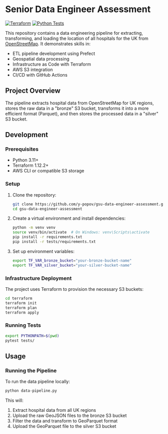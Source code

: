 # Senior Data Engineer Assessment

[![Terraform](https://github.com/y-popov/gsu-data-engineer-assessment/actions/workflows/terraform.yml/badge.svg)](https://github.com/y-popov/gsu-data-engineer-assessment/actions/workflows/terraform.yml)
[![Python Tests](https://github.com/y-popov/gsu-data-engineer-assessment/actions/workflows/python-tests.yml/badge.svg)](https://github.com/y-popov/gsu-data-engineer-assessment/actions/workflows/python-tests.yml)

This repository contains a data engineering pipeline for extracting, transforming, and loading the location of all hospitals for the UK from [OpenStreetMap](https://www.openstreetmap.org/). It demonstrates skills in:

- ETL pipeline development using Prefect
- Geospatial data processing
- Infrastructure as Code with Terraform
- AWS S3 integration
- CI/CD with GitHub Actions

## Project Overview

The pipeline extracts hospital data from OpenStreetMap for UK regions, stores the raw data in a "bronze" S3 bucket, transforms it into a more efficient format (Parquet), and then stores the processed data in a "silver" S3 bucket.

## Development

### Prerequisites

- Python 3.11+
- Terraform 1.12.2+
- AWS CLI or compatible S3 storage

### Setup

1. Clone the repository:
   ```bash
   git clone https://github.com/y-popov/gsu-data-engineer-assessment.git
   cd gsu-data-engineer-assessment
   ```

2. Create a virtual environment and install dependencies:
   ```bash
   python -m venv venv
   source venv/bin/activate  # On Windows: venv\Scripts\activate
   pip install -r requirements.txt
   pip install -r tests/requirements.txt
   ```

3. Set up environment variables:
   ```bash
   export TF_VAR_bronze_bucket="your-bronze-bucket-name"
   export TF_VAR_silver_bucket="your-silver-bucket-name"
   ```

### Infrastructure Deployment

The project uses Terraform to provision the necessary S3 buckets:

```bash
cd terraform
terraform init
terraform plan
terraform apply
```

### Running Tests

```bash
export PYTHONPATH=$(pwd)
pytest tests/
```

## Usage

### Running the Pipeline

To run the data pipeline locally:

```bash
python data-pipeline.py
```

This will:
1. Extract hospital data from all UK regions
2. Upload the raw GeoJSON files to the bronze S3 bucket
3. Filter the data and transform to GeoParquet format
4. Upload the GeoParquet file to the silver S3 bucket
